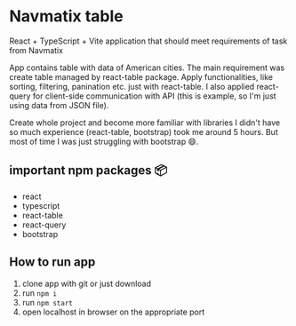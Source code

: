 # Navmatix table

React + TypeScript + Vite application that should meet requirements of task from Navmatix

App contains table with data of American cities. The main requirement was create table managed by react-table package. Apply functionalities, like sorting, filtering, panination etc. just with react-table. I also applied react-query for client-side communication with API (this is example, so I'm just using data from JSON file).

Create whole project and become more familiar with libraries I didn't have so much experience (react-table, bootstrap) took me around 5 hours. But most of time I was just struggling with bootstrap 😄.

## important npm packages 📦
- react
- typescript
- react-table
- react-query
- bootstrap

## How to run app
1. clone app with git or just download
2. run `npm i`
3. run `npm start`
4. open localhost in browser on the appropriate port
